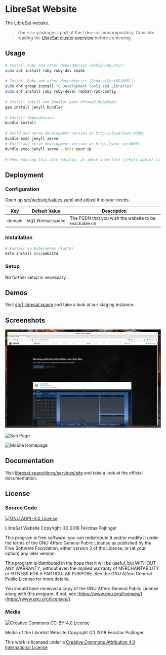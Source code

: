 # LibreSat Website

The [LibreSat](https://libresat.space/) website.

> The `site` package is part of the `libresat` monorepository. Consider reading the [LibreSat cluster overview](https://libresat.space/docs/cluster.html) before continuing.

## Usage

```bash
# Install Ruby and other dependencies (Debian/Ubuntu):
sudo apt install ruby ruby-dev cmake

# Install Ruby and other dependencies (Fedora/CentOS/RHEL):
sudo dnf group install "C Development Tools and Libraries"
sudo dnf install ruby ruby-devel redhat-rpm-config

# Install Jekyll and Bundler gems through RubyGems:
gem install jekyll bundler

# Install dependencies:
bundle install

# Build and serve development version on http://localhost:4000/
bundle exec jekyll serve
# Build and serve development version on http://your-ip:4000/
bundle exec jekyll serve --host your-ip

# When running this site locally, an admin interface (jekyll-admin) is available at http://localhost:4000/admin
```

## Deployment

### Configuration

Open up [src/website/values.yaml](src/website/values.yaml) and adjust it to your needs.

| Key    | Default Value       | Description                                           |
| ------ | ------------------- | ----------------------------------------------------- |
| domain | stg1.libresat.space | The FQDN that you wish the website to be reachable on |

### Installation

```bash
# Install on Kubernetes cluster
helm install src/website
```

### Setup

No further setup is necessary.

## Demos

Visit [stg1.libresat.space](https://stg1.libresat.space) and take a look at our staging instance.

## Screenshots

![Homepage](screenshots/home.png)

![Sub Page](screenshots/subpage.png)

![Mobile Homepage](screenshots/home-mobile.png)

## Documentation

Visit [libresat.space/docs/services/site](https://libresat.space/docs/services/site.html) and take a look at the official documentation.

## License

### Source Code

[![GNU AGPL-3.0 License](https://www.gnu.org/graphics/agplv3-155x51.png)](https://www.gnu.org/licenses/agpl.html)

LibreSat Website
Copyright (C) 2018 Felicitas Pojtinger

This program is free software: you can redistribute it and/or modify it under the terms of the GNU Affero General Public License as published by the Free Software Foundation, either version 3 of the License, or (at your option) any later version.

This program is distributed in the hope that it will be useful, but WITHOUT ANY WARRANTY; without even the implied warranty of MERCHANTABILITY or FITNESS FOR A PARTICULAR PURPOSE. See the GNU Affero General Public License for more details.

You should have received a copy of the GNU Affero General Public License along with this program. If not, see [https://www.gnu.org/licenses/](https://www.gnu.org/licenses/).

### Media

[![Creative Commons CC-BY-4.0 License](https://i.creativecommons.org/l/by/4.0/88x31.png)](https://creativecommons.org/licenses/by/4.0/)

Media of the LibreSat Website
Copyright (C) 2018 Felicitas Pojtinger

This work is licensed under a [Creative Commons Attribution 4.0 International License](https://creativecommons.org/licenses/by/4.0/)
